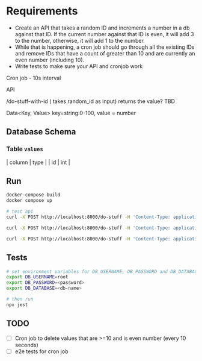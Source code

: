 # Requirements

- Create an API that takes a random ID and increments a number in a db against that ID. If the current number against that ID is even, it will add 3 to the number, otherwise, it will add 1 to the number.
- While that is happening, a cron job should go through all the existing IDs and remove IDs that have a count of greater than 10 and are currently an even number (including 10).
- Write tests to make sure your API and cronjob work

Cron job - 10s interval

API

/do-stuff-with-id ( takes random_id as input)
returns the value? TBD

Data<Key, Value> key=string:0-100, value = number

## Database Schema

### Table `values`

| column | type |
| id | int |

## Run

```bash
docker-compose build
docker compose up

# test api
curl -X POST http://localhost:8000/do-stuff -H 'Content-Type: application/json' -d "{\"id\": \"test_rec\"}" # result 1

curl -X POST http://localhost:8000/do-stuff -H 'Content-Type: application/json' -d "{\"id\": \"test_rec\"}" # result 2

curl -X POST http://localhost:8000/do-stuff -H 'Content-Type: application/json' -d "{\"id\": \"test_rec\"}" # result 3
```

## Tests

```bash
# set environment variables for DB_USERNAME, DB_PASSWORD and DB_DATABASE
export DB_USERNAME=root
export DB_PASSWORD=<password>
export DB_DATABASE=<db-name>

# then run
npx jest


```

## TODO

- [ ] Cron job to delete values that are >=10 and is even number (every 10 seconds)
- [ ] e2e tests for cron job